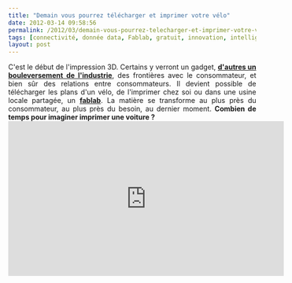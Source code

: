 ```yaml
---
title: "Demain vous pourrez télécharger et imprimer votre vélo"
date: 2012-03-14 09:58:56
permalink: /2012/03/demain-vous-pourrez-telecharger-et-imprimer-votre-velo.html
tags: [connectivité, donnée data, Fablab, gratuit, innovation, intelligence collective, internet, internet des objets, open innovation, open source, partage de données, simplicité, transition générationnelle]
layout: post
---
```


<p style="text-align: justify;">C'est le début de l'impression 3D. Certains y verront un gadget, <a href="http://www.internetactu.net/2012/03/14/lift12-limpression-3d-va-bouleverser-lindustrie/?utm_source=feedburner&utm_medium=feed&utm_campaign=Feed:+internetactu/bcmJ+%28InternetActu.net%29&utm_content=Google+Reader&utm_source=twitterfeed&utm_medium=twitter" target="_blank"><strong>d'autres un bouleversement de l'industrie</strong></a>, des frontières avec le consommateur, et bien sûr des relations entre consommateurs. Il devient possible de télécharger les plans d'un vélo, de l'imprimer chez soi ou dans une usine locale partagée, un <a href="http://owni.fr/2011/09/23/leroy-merlin-se-paye-les-labos-citoyens/" target="_blank"><strong>fablab</strong></a>. La matière se transforme au plus près du consommateur, au plus près du besoin, au dernier moment. <strong>Combien de temps pour imaginer imprimer une voiture ?</strong><br /><iframe frameborder="0" height="315" src="http://www.youtube.com/embed/hmxjLpu2BvY" width="560"></iframe></p>
